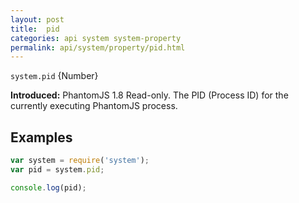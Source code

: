 ```yaml
---
layout: post
title:  pid
categories: api system system-property
permalink: api/system/property/pid.html
---
```


`system.pid` {Number}

**Introduced:** PhantomJS 1.8
Read-only. The PID (Process ID) for the currently executing PhantomJS process.

## Examples

```javascript
var system = require('system');
var pid = system.pid;

console.log(pid);
```








